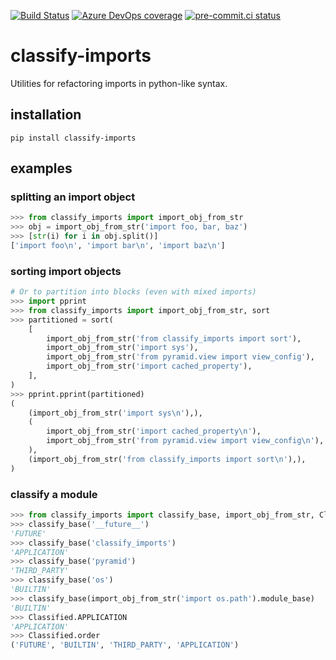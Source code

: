 [![Build Status](https://asottile.visualstudio.com/asottile/_apis/build/status/asottile.classify-imports?branchName=main)](https://asottile.visualstudio.com/asottile/_build/latest?definitionId=74&branchName=main)
[![Azure DevOps coverage](https://img.shields.io/azure-devops/coverage/asottile/asottile/74/main.svg)](https://dev.azure.com/asottile/asottile/_build/latest?definitionId=74&branchName=main)
[![pre-commit.ci status](https://results.pre-commit.ci/badge/github/asottile/classify-imports/main.svg)](https://results.pre-commit.ci/latest/github/asottile/classify-imports/main)

classify-imports
================

Utilities for refactoring imports in python-like syntax.

## installation

`pip install classify-imports`

## examples

### splitting an import object

```python
>>> from classify_imports import import_obj_from_str
>>> obj = import_obj_from_str('import foo, bar, baz')
>>> [str(i) for i in obj.split()]
['import foo\n', 'import bar\n', 'import baz\n']
```

### sorting import objects

```python
# Or to partition into blocks (even with mixed imports)
>>> import pprint
>>> from classify_imports import import_obj_from_str, sort
>>> partitioned = sort(
    [
        import_obj_from_str('from classify_imports import sort'),
        import_obj_from_str('import sys'),
        import_obj_from_str('from pyramid.view import view_config'),
        import_obj_from_str('import cached_property'),
    ],
)
>>> pprint.pprint(partitioned)
(
    (import_obj_from_str('import sys\n'),),
    (
        import_obj_from_str('import cached_property\n'),
        import_obj_from_str('from pyramid.view import view_config\n'),
    ),
    (import_obj_from_str('from classify_imports import sort\n'),),
)

```

### classify a module

```python
>>> from classify_imports import classify_base, import_obj_from_str, Classified
>>> classify_base('__future__')
'FUTURE'
>>> classify_base('classify_imports')
'APPLICATION'
>>> classify_base('pyramid')
'THIRD_PARTY'
>>> classify_base('os')
'BUILTIN'
>>> classify_base(import_obj_from_str('import os.path').module_base)
'BUILTIN'
>>> Classified.APPLICATION
'APPLICATION'
>>> Classified.order
('FUTURE', 'BUILTIN', 'THIRD_PARTY', 'APPLICATION')
```
